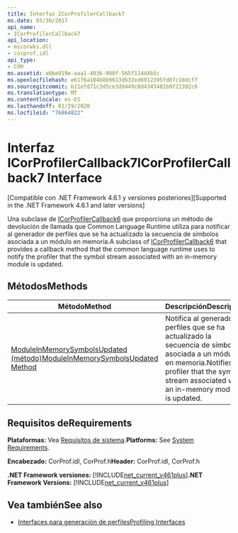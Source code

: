 ```yaml
---
title: Interfaz ICorProfilerCallback7
ms.date: 03/30/2017
api_name:
- ICorProfilerCallback7
api_location:
- mscorwks.dll
- corprof.idl
api_type:
- COM
ms.assetid: a0be019e-aaa1-4036-990f-565f114d4b5c
ms.openlocfilehash: e61f6a104b8b9613db32ed6912395fd07c18dcff
ms.sourcegitcommit: b11efd71c3d5ce3d9449c8d4345481b9f21392c6
ms.translationtype: MT
ms.contentlocale: es-ES
ms.lasthandoff: 01/29/2020
ms.locfileid: "76864822"
---
```

# <a name="icorprofilercallback7-interface"></a><span data-ttu-id="bce2a-102">Interfaz ICorProfilerCallback7</span><span class="sxs-lookup"><span data-stu-id="bce2a-102">ICorProfilerCallback7 Interface</span></span>
<span data-ttu-id="bce2a-103">[Compatible con .NET Framework 4.6.1 y versiones posteriores]</span><span class="sxs-lookup"><span data-stu-id="bce2a-103">[Supported in the .NET Framework 4.6.1 and later versions]</span></span>  
  
 <span data-ttu-id="bce2a-104">Una subclase de [ICorProfilerCallback6](icorprofilercallback6-interface.md) que proporciona un método de devolución de llamada que Common Language Runtime utiliza para notificar al generador de perfiles que se ha actualizado la secuencia de símbolos asociada a un módulo en memoria.</span><span class="sxs-lookup"><span data-stu-id="bce2a-104">A subclass of [ICorProfilerCallback6](icorprofilercallback6-interface.md) that provides a callback method that the common language runtime uses to notify the profiler that the symbol stream associated with an in-memory module is updated.</span></span>  
  
## <a name="methods"></a><span data-ttu-id="bce2a-105">Métodos</span><span class="sxs-lookup"><span data-stu-id="bce2a-105">Methods</span></span>  
  
|<span data-ttu-id="bce2a-106">Método</span><span class="sxs-lookup"><span data-stu-id="bce2a-106">Method</span></span>|<span data-ttu-id="bce2a-107">Descripción</span><span class="sxs-lookup"><span data-stu-id="bce2a-107">Description</span></span>|  
|------------|-----------------|  
|[<span data-ttu-id="bce2a-108">ModuleInMemorySymbolsUpdated (método)</span><span class="sxs-lookup"><span data-stu-id="bce2a-108">ModuleInMemorySymbolsUpdated Method</span></span>](icorprofilercallback7-moduleinmemorysymbolsupdated-method.md)|<span data-ttu-id="bce2a-109">Notifica al generador de perfiles que se ha actualizado la secuencia de símbolos asociada a un módulo en memoria.</span><span class="sxs-lookup"><span data-stu-id="bce2a-109">Notifies the profiler that the symbol stream associated with an in-memory module is updated.</span></span>|  
  
## <a name="requirements"></a><span data-ttu-id="bce2a-110">Requisitos de</span><span class="sxs-lookup"><span data-stu-id="bce2a-110">Requirements</span></span>  
 <span data-ttu-id="bce2a-111">**Plataformas:** Vea [Requisitos de sistema](../../../../docs/framework/get-started/system-requirements.md).</span><span class="sxs-lookup"><span data-stu-id="bce2a-111">**Platforms:** See [System Requirements](../../../../docs/framework/get-started/system-requirements.md).</span></span>  
  
 <span data-ttu-id="bce2a-112">**Encabezado:** CorProf.idl, CorProf.h</span><span class="sxs-lookup"><span data-stu-id="bce2a-112">**Header:** CorProf.idl, CorProf.h</span></span>  
  
 <span data-ttu-id="bce2a-113">**.NET Framework versiones:** [!INCLUDE[net_current_v461plus](../../../../includes/net-current-v461plus-md.md)]</span><span class="sxs-lookup"><span data-stu-id="bce2a-113">**.NET Framework Versions:** [!INCLUDE[net_current_v461plus](../../../../includes/net-current-v461plus-md.md)]</span></span>  
  
## <a name="see-also"></a><span data-ttu-id="bce2a-114">Vea también</span><span class="sxs-lookup"><span data-stu-id="bce2a-114">See also</span></span>

- [<span data-ttu-id="bce2a-115">Interfaces para generación de perfiles</span><span class="sxs-lookup"><span data-stu-id="bce2a-115">Profiling Interfaces</span></span>](profiling-interfaces.md)
